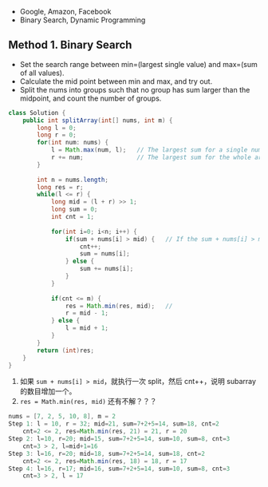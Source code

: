 * Google, Amazon, Facebook
* Binary Search, Dynamic Programming


## Method 1. Binary Search
* Set the search range between min=(largest single value) and max=(sum of all values).
* Calculate the mid point between min and max, and try out.
* Split the nums into groups such that no group has sum larger than the midpoint, and count the number of groups.
```java
class Solution {
    public int splitArray(int[] nums, int m) {
        long l = 0;
        long r = 0;
        for(int num: nums) {
            l = Math.max(num, l);   // The largest sum for a single number
            r += num;               // The largest sum for the whole array is the sum of this array 
        }
        
        int n = nums.length;
        long res = r;
        while(l <= r) {
            long mid = (l + r) >> 1;
            long sum = 0;
            int cnt = 1;
            
            for(int i=0; i<n; i++) {
                if(sum + nums[i] > mid) {   // If the sum + nums[i] > mid, then split
                    cnt++;
                    sum = nums[i];
                } else {
                    sum += nums[i];
                }
            }
            
            if(cnt <= m) {
                res = Math.min(res, mid);   // 
                r = mid - 1;
            } else {
                l = mid + 1;
            }
        }
        return (int)res;
    }
}
```
1. 如果 `sum + nums[i] > mid`，就执行一次 split，然后 cnt++，说明 subarray 的数目增加一个。
2. `res = Math.min(res, mid)` 还有不解？？？

```java
nums = [7, 2, 5, 10, 8], m = 2
Step 1: l = 10, r = 32; mid=21, sum=7+2+5=14, sum=18, cnt=2
    cnt=2 <= 2, res=Math.min(res, 21) = 21, r = 20
Step 2: l=10, r=20; mid=15, sum=7+2+5=14, sum=10, sum=8, cnt=3
    cnt=3 > 2, l=mid+1=16
Step 3: l=16, r=20; mid=18, sum=7+2+5=14, sum=18, cnt=2
    cnt=2 <= 2, res=Math.min(res, 18) = 18, r = 17
Step 4: l=16, r=17; mid=16, sum=7+2+5=14, sum=10, sum=8, cnt=3
    cnt=3 > 2, l = 17
```

